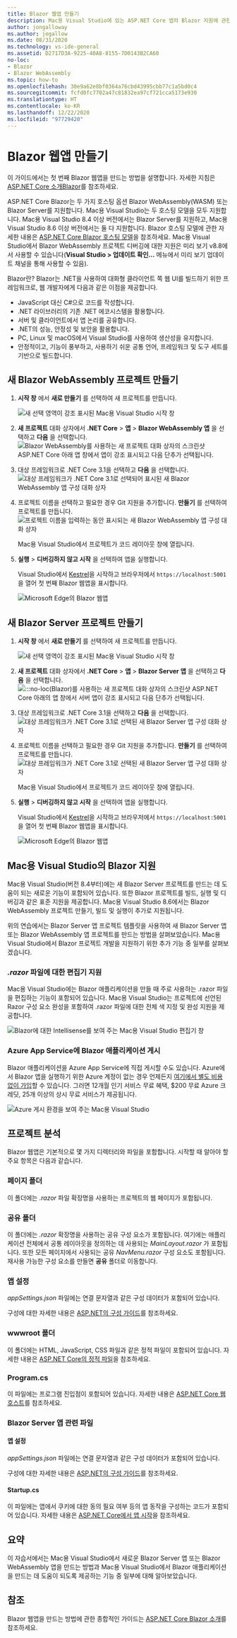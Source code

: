 ```yaml
---
title: Blazor 웹앱 만들기
description: Mac용 Visual Studio에 있는 ASP.NET Core 앱의 Blazor 지원에 관한 정보를 제공합니다.
author: jongalloway
ms.author: jogallow
ms.date: 08/31/2020
ms.technology: vs-ide-general
ms.assetid: D2717D3A-9225-40A8-8155-7D0143B2CA60
no-loc:
- Blazor
- Blazor WebAssembly
ms.topic: how-to
ms.openlocfilehash: 30e9a62e8bf0364a76cbd43995cbb77c1a5bd0c4
ms.sourcegitcommit: fcfd0fc7702a47c81832ea97cf721cca5173e930
ms.translationtype: HT
ms.contentlocale: ko-KR
ms.lasthandoff: 12/22/2020
ms.locfileid: "97729420"
---
```

# <a name="create-blazor-web-apps"></a>Blazor 웹앱 만들기

이 가이드에서는 첫 번째 Blazor 웹앱을 만드는 방법을 설명합니다. 자세한 지침은 [ASP.NET Core 소개Blazor](/aspnet/core/blazor/index)를 참조하세요.

ASP.NET Core Blazor는 두 가지 호스팅 옵션 Blazor WebAssembly(WASM) 또는 Blazor Server를 지원합니다. Mac용 Visual Studio는 두 호스팅 모델을 모두 지원합니다. Mac용 Visual Studio 8.4 이상 버전에서는 Blazor Server를 지원하고, Mac용 Visual Studio 8.6 이상 버전에서는 둘 다 지원합니다. Blazor 호스팅 모델에 관한 자세한 내용은 [ASP.NET Core Blazor 호스팅 모델](/aspnet/core/blazor/hosting-models?view=aspnetcore-3.1&preserve-view=true)을 참조하세요. Mac용 Visual Studio에서 Blazor WebAssembly 프로젝트 디버깅에 대한 지원은 미리 보기 v8.8에서 사용할 수 있습니다(**Visual Studio > 업데이트 확인...** 메뉴에서 미리 보기 업데이트 채널을 통해 사용할 수 있음).

Blazor란? Blazor는 .NET을 사용하여 대화형 클라이언트 쪽 웹 UI를 빌드하기 위한 프레임워크로, 웹 개발자에게 다음과 같은 이점을 제공합니다.

* JavaScript 대신 C#으로 코드를 작성합니다.
* .NET 라이브러리의 기존 .NET 에코시스템을 활용합니다.
* 서버 및 클라이언트에서 앱 논리를 공유합니다.
* .NET의 성능, 안정성 및 보안을 활용합니다.
* PC, Linux 및 macOS에서 Visual Studio를 사용하여 생산성을 유지합니다.
* 안정적이고, 기능이 풍부하고, 사용하기 쉬운 공통 언어, 프레임워크 및 도구 세트를 기반으로 빌드합니다.

## <a name="create-a-new-blazor-webassembly-project"></a>새 Blazor WebAssembly 프로젝트 만들기
1. **시작 창** 에서 **새로 만들기** 를 선택하여 새 프로젝트를 만듭니다.

   ![새 선택 영역이 강조 표시된 Mac용 Visual Studio 시작 창](media/blazor-new-project.png)

1. **새 프로젝트** 대화 상자에서 **.NET Core** > **앱** > **Blazor WebAssembly 앱** 을 선택하고 **다음** 을 선택합니다. ![Blazor WebAssembly를 사용하는 새 프로젝트 대화 상자의 스크린샷 ASP.NET Core 아래 앱 창에서 앱이 강조 표시되고 다음 단추가 선택됩니다.](media/blazor-wasm-project-template.png)

1. 대상 프레임워크로 .NET Core 3.1을 선택하고 **다음** 을 선택합니다. 
   ![대상 프레임워크가 .NET Core 3.1로 선택되어 표시된 새 Blazor WebAssembly 앱 구성 대화 상자](media/blazor-wasm-select-target-framework.png)

1. 프로젝트 이름을 선택하고 필요한 경우 Git 지원을 추가합니다. **만들기** 를 선택하여 프로젝트를 만듭니다.
    ![프로젝트 이름을 입력하는 동안 표시되는 새 Blazor WebAssembly 앱 구성 대화 상자](media/blazor-wasm-name-project.png)

   Mac용 Visual Studio에서 프로젝트가 코드 레이아웃 창에 열립니다.

1. **실행** > **디버깅하지 않고 시작** 을 선택하여 앱을 실행합니다.

   Visual Studio에서 [Kestrel](/aspnet/core/fundamentals/servers/kestrel)을 시작하고 브라우저에서 `https://localhost:5001`을 열어 첫 번째 Blazor 웹앱을 표시합니다.

   ![Microsoft Edge의 Blazor 웹앱](media/blazor-new-app-in-edge.png)

## <a name="creating-a-new-blazor-server-project"></a>새 Blazor Server 프로젝트 만들기

1. **시작 창** 에서 **새로 만들기** 를 선택하여 새 프로젝트를 만듭니다.

   ![새 선택 영역이 강조 표시된 Mac용 Visual Studio 시작 창](media/blazor-new-project.png)
1. **새 프로젝트** 대화 상자에서 **.NET Core** > **앱** > **Blazor Server 앱** 을 선택하고 **다음** 을 선택합니다. ![:::no-loc(Blazor)를 사용하는 새 프로젝트 대화 상자의 스크린샷 ASP.NET Core 아래의 앱 창에서 서버 앱이 강조 표시되고 다음 단추가 선택됩니다.](media/blazor-project-template.png)

1. 대상 프레임워크로 .NET Core 3.1을 선택하고 **다음** 을 선택합니다. 
   ![대상 프레임워크가 .NET Core 3.1로 선택된 새 Blazor Server 앱 구성 대화 상자](media/blazor-select-target-framework.png)

1. 프로젝트 이름을 선택하고 필요한 경우 Git 지원을 추가합니다. **만들기** 를 선택하여 프로젝트를 만듭니다.
   ![대상 프레임워크가 .NET Core 3.1로 선택된 새 Blazor Server 앱 구성 대화 상자](media/blazor-name-project.png)

   Mac용 Visual Studio에서 프로젝트가 코드 레이아웃 창에 열립니다.
1. **실행** > **디버깅하지 않고 시작** 을 선택하여 앱을 실행합니다.

   Visual Studio에서 [Kestrel](/aspnet/core/fundamentals/servers/kestrel)을 시작하고 브라우저에서 `https://localhost:5001`을 열어 첫 번째 Blazor 웹앱을 표시합니다.

   ![Microsoft Edge의 Blazor 웹앱](media/blazor-new-app-in-edge.png)

## <a name="blazor-support-in-visual-studio-for-mac"></a>Mac용 Visual Studio의 Blazor 지원

Mac용 Visual Studio(버전 8.4부터)에는 새 Blazor Server 프로젝트를 만드는 데 도움이 되는 새로운 기능이 포함되어 있습니다. 또한 Blazor 프로젝트를 빌드, 실행 및 디버깅과 같은 표준 지원을 제공합니다. Mac용 Visual Studio 8.6에서는 Blazor WebAssembly 프로젝트 만들기, 빌드 및 실행이 추가로 지원됩니다.

위의 연습에서는 Blazor Server 앱 프로젝트 템플릿을 사용하여 새 Blazor Server 앱 또는 Blazor WebAssembly 앱 프로젝트를 만드는 방법을 살펴보았습니다. Mac용 Visual Studio에서 Blazor 프로젝트 개발을 지원하기 위한 추가 기능 중 일부를 살펴보겠습니다.

### <a name="editor-support-for-razor-files"></a>*.razor* 파일에 대한 편집기 지원
Mac용 Visual Studio에는 Blazor 애플리케이션을 만들 때 주로 사용하는 .razor 파일을 편집하는 기능이 포함되어 있습니다. Mac용 Visual Studio는 프로젝트에 선언된 Razor 구성 요소 완성을 포함하여 .razor 파일에 대한 전체 색 지정 및 완성 지원을 제공합니다.

![Blazor에 대한 Intellisense를 보여 주는 Mac용 Visual Studio 편집기 창](media/blazor-intellisense.png)

### <a name="publishing-blazor-applications-to-azure-app-service"></a>Azure App Service에 Blazor 애플리케이션 게시
Blazor 애플리케이션을 Azure App Service에 직접 게시할 수도 있습니다. Azure에서 Blazor 앱을 실행하기 위한 Azure 계정이 없는 경우 언제든지 [여기에서 별도 비용 없이 가입](https://azure.microsoft.com/free)할 수 있습니다. 그러면 12개월 인기 서비스 무료 혜택, $200 무료 Azure 크레딧, 25개 이상의 상시 무료 서비스가 제공됩니다.

![Azure 게시 환경을 보여 주는 Mac용 Visual Studio](media/blazor-azure-publish.png)

## <a name="project-anatomy"></a>프로젝트 분석

Blazor 웹앱은 기본적으로 몇 가지 디렉터리와 파일을 포함합니다. 시작할 때 알아야 할 주요 항목은 다음과 같습니다.

### <a name="pages-folder"></a>페이지 폴더

이 폴더에는 *.razor* 파일 확장명을 사용하는 프로젝트의 웹 페이지가 포함됩니다.

### <a name="shared-folder"></a>공유 폴더

이 폴더에는 *.razor* 확장명을 사용하는 공유 구성 요소가 포함됩니다. 여기에는 애플리케이션 전체에서 공통 레이아웃을 정의하는 데 사용되는 *MainLayout.razor* 가 포함됩니다. 또한 모든 페이지에서 사용되는 공유 *NavMenu.razor* 구성 요소도 포함됩니다. 재사용 가능한 구성 요소를 만들면 **공유** 폴더로 이동합니다.

### <a name="app-settings"></a>앱 설정

*appSettings.json* 파일에는 연결 문자열과 같은 구성 데이터가 포함되어 있습니다.

구성에 대한 자세한 내용은 [ASP.NET의 구성 가이드](/aspnet/core/fundamentals/configuration/index)를 참조하세요.

### <a name="wwwroot-folder"></a>wwwroot 폴더

이 폴더에는 HTML, JavaScript, CSS 파일과 같은 정적 파일이 포함되어 있습니다. 자세한 내용은 [ASP.NET Core의 정적 파일](/aspnet/core/fundamentals/static-files)을 참조하세요.

### <a name="programcs"></a>Program.cs

이 파일에는 프로그램 진입점이 포함되어 있습니다. 자세한 내용은 [ASP.NET Core 웹 호스트](/aspnet/core/fundamentals/host/web-host)를 참조하세요.

### <a name="blazor-server-app-specific-files"></a>Blazor Server 앱 관련 파일
#### <a name="app-settings"></a>앱 설정

*appSettings.json* 파일에는 연결 문자열과 같은 구성 데이터가 포함되어 있습니다.

구성에 대한 자세한 내용은 [ASP.NET의 구성 가이드](/aspnet/core/fundamentals/configuration/index)를 참조하세요.

#### <a name="startupcs"></a>Startup.cs

이 파일에는 앱에서 쿠키에 대한 동의 필요 여부 등의 앱 동작을 구성하는 코드가 포함되어 있습니다. 자세한 내용은 [ASP.NET Core에서 앱 시작](/aspnet/core/fundamentals/startup)을 참조하세요.

## <a name="summary"></a>요약
이 자습서에서는 Mac용 Visual Studio에서 새로운 Blazor Server 앱 또는 Blazor WebAssembly 앱을 만드는 방법과 Mac용 Visual Studio에서 Blazor 애플리케이션을 만드는 데 도움이 되도록 제공하는 기능 중 일부에 대해 알아보았습니다.

## <a name="see-also"></a>참조

Blazor 웹앱을 만드는 방법에 관한 종합적인 가이드는 [ASP.NET Core Blazor 소개](/aspnet/core/blazor/index)를 참조하세요.